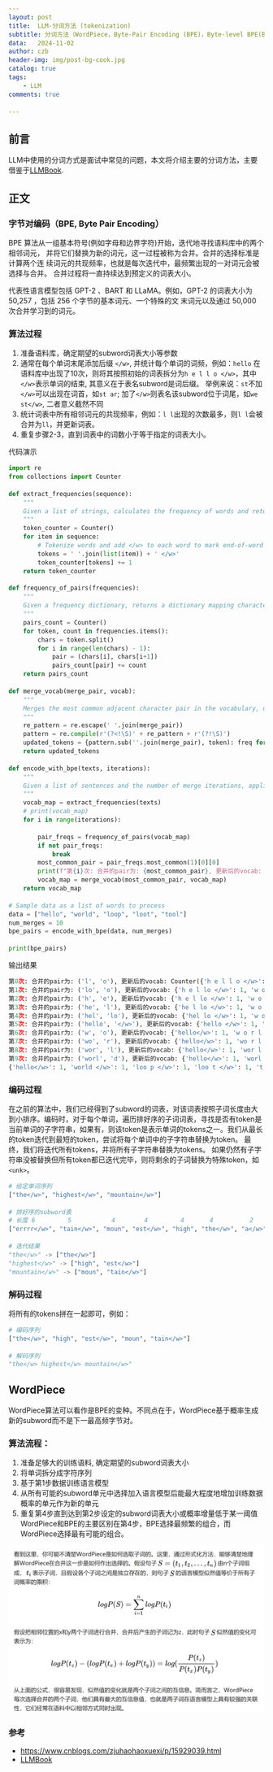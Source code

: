 ```yaml
---
layout: post
title:  LLM-分词方法 (tokenization)
subtitle: 分词方法（WordPiece，Byte-Pair Encoding (BPE)，Byte-level BPE(BBPE)原理及其代码实现）
data:   2024-11-02
author: czb
header-img: img/post-bg-cook.jpg
catalog: true
tags:
    - LLM
comments: true

---
```


## 前言

LLM中使用的分词方式是面试中常见的问题，本文将介绍主要的分词方法，主要借鉴于[LLMBook](https://llmbook-zh.github.io/).

## 正文

### 字节对编码（BPE, Byte Pair Encoding）
BPE 算法从一组基本符号(例如字母和边界字符)开始，迭代地寻找语料库中的两个相邻词元， 并将它们替换为新的词元，这一过程被称为合并。合并的选择标准是计算两个连 续词元的共现频率，也就是每次迭代中，最频繁出现的一对词元会被选择与合并。 合并过程将一直持续达到预定义的词表大小。

代表性语言模型包括 GPT-2 、BART 和 LLaMA。例如，GPT-2 的词表大小为 50,257 ，包括 256 个字节的基本词元、一个特殊的文 末词元以及通过 50,000 次合并学习到的词元。
### 算法过程

1. 准备语料库，确定期望的subword词表大小等参数
2. 通常在每个单词末尾添加后缀 `</w>`, 并统计每个单词的词频，例如：`hello` 在语料库中出现了10次，则将其按照初始的词表拆分为`h e l l o </w>`，其中`</w>`表示单词的结束, 其意义在于表名subword是词后缀。 举例来说：`st`不加`</w>`可以出现在词首，如`st ar`; 加了`</w>`则表名该subword位于词尾，如`we st</w>`, 二者意义截然不同
3. 统计词表中所有相邻词元的共现频率，例如：`l l`出现的次数最多，则`l l`会被合并为`ll`，并更新词表。
4. 重复步骤2-3，直到词表中的词数小于等于指定的词表大小。

代码演示

```python
import re
from collections import Counter

def extract_frequencies(sequence): 
    """
    Given a list of strings, calculates the frequency of words and returns a dictionary mapping words to frequencies.
    """
    token_counter = Counter() 
    for item in sequence:
        # Tokenize words and add </w> to each word to mark end-of-word
        tokens = ' '.join(list(item)) + ' </w>'
        token_counter[tokens] += 1 
    return token_counter

def frequency_of_pairs(frequencies):
    """
    Given a frequency dictionary, returns a dictionary mapping character pairs to their frequency in the text.
    """
    pairs_count = Counter()
    for token, count in frequencies.items():
        chars = token.split()
        for i in range(len(chars) - 1):
            pair = (chars[i], chars[i+1])
            pairs_count[pair] += count 
    return pairs_count

def merge_vocab(merge_pair, vocab): 
    """
    Merges the most common adjacent character pair in the vocabulary, updating the tokens in the vocabulary.
    """
    re_pattern = re.escape(' '.join(merge_pair))
    pattern = re.compile(r'(?<!\S)' + re_pattern + r'(?!\S)') 
    updated_tokens = {pattern.sub(''.join(merge_pair), token): freq for token, freq in vocab.items()} 
    return updated_tokens

def encode_with_bpe(texts, iterations):
    """
    Given a list of sentences and the number of merge iterations, applies BPE and returns the vocabulary.
    """
    vocab_map = extract_frequencies(texts)
    # print(vocab_map)
    for i in range(iterations):
        
        pair_freqs = frequency_of_pairs(vocab_map)
        if not pair_freqs:
            break
        most_common_pair = pair_freqs.most_common(1)[0][0]
        print(f"第{i}次: 合并的pair为: {most_common_pair}, 更新后的vocab: {vocab_map}")
        vocab_map = merge_vocab(most_common_pair, vocab_map)
    return vocab_map

# Sample data as a list of words to process
data = ["hello", "world", "loop", "loot", "tool"]
num_merges = 10
bpe_pairs = encode_with_bpe(data, num_merges)

print(bpe_pairs)

```

输出结果

```python
第0次: 合并的pair为: ('l', 'o'), 更新后的vocab: Counter({'h e l l o </w>': 1, 'w o r l d </w>': 1, 'l o o p </w>': 1, 'l o o t </w>': 1, 't o o l </w>': 1})
第1次: 合并的pair为: ('lo', 'o'), 更新后的vocab: {'h e l lo </w>': 1, 'w o r l d </w>': 1, 'lo o p </w>': 1, 'lo o t </w>': 1, 't o o l </w>': 1}
第2次: 合并的pair为: ('h', 'e'), 更新后的vocab: {'h e l lo </w>': 1, 'w o r l d </w>': 1, 'loo p </w>': 1, 'loo t </w>': 1, 't o o l </w>': 1}
第3次: 合并的pair为: ('he', 'l'), 更新后的vocab: {'he l lo </w>': 1, 'w o r l d </w>': 1, 'loo p </w>': 1, 'loo t </w>': 1, 't o o l </w>': 1}
第4次: 合并的pair为: ('hel', 'lo'), 更新后的vocab: {'hel lo </w>': 1, 'w o r l d </w>': 1, 'loo p </w>': 1, 'loo t </w>': 1, 't o o l </w>': 1}
第5次: 合并的pair为: ('hello', '</w>'), 更新后的vocab: {'hello </w>': 1, 'w o r l d </w>': 1, 'loo p </w>': 1, 'loo t </w>': 1, 't o o l </w>': 1}
第6次: 合并的pair为: ('w', 'o'), 更新后的vocab: {'hello</w>': 1, 'w o r l d </w>': 1, 'loo p </w>': 1, 'loo t </w>': 1, 't o o l </w>': 1}
第7次: 合并的pair为: ('wo', 'r'), 更新后的vocab: {'hello</w>': 1, 'wo r l d </w>': 1, 'loo p </w>': 1, 'loo t </w>': 1, 't o o l </w>': 1}
第8次: 合并的pair为: ('wor', 'l'), 更新后的vocab: {'hello</w>': 1, 'wor l d </w>': 1, 'loo p </w>': 1, 'loo t </w>': 1, 't o o l </w>': 1}
第9次: 合并的pair为: ('worl', 'd'), 更新后的vocab: {'hello</w>': 1, 'worl d </w>': 1, 'loo p </w>': 1, 'loo t </w>': 1, 't o o l </w>': 1}
{'hello</w>': 1, 'world </w>': 1, 'loo p </w>': 1, 'loo t </w>': 1, 't o o l </w>': 1}

```

### 编码过程

在之前的算法中，我们已经得到了subword的词表，对该词表按照子词长度由大到小排序。编码时，对于每个单词，遍历排好序的子词词表，寻找是否有token是当前单词的子字符串，如果有，则该token是表示单词的tokens之一。我们从最长的token迭代到最短的token，尝试将每个单词中的子字符串替换为token。 最终，我们将迭代所有tokens，并将所有子字符串替换为tokens。 如果仍然有子字符串没被替换但所有token都已迭代完毕，则将剩余的子词替换为特殊token，如`<unk>`。

```python
# 给定单词序列
["the</w>", "highest</w>", "mountain</w>"]
 
# 排好序的subword表
# 长度 6         5           4        4         4       4          2
["errrr</w>", "tain</w>", "moun", "est</w>", "high", "the</w>", "a</w>"]
 
# 迭代结果
"the</w>" -> ["the</w>"]
"highest</w>" -> ["high", "est</w>"]
"mountain</w>" -> ["moun", "tain</w>"]
```

### 解码过程
将所有的tokens拼在一起即可，例如：
```python
# 编码序列
["the</w>", "high", "est</w>", "moun", "tain</w>"]
 
# 解码序列
"the</w> highest</w> mountain</w>"　

```


## WordPiece

WordPiece算法可以看作是BPE的变种。不同点在于，WordPiece基于概率生成新的subword而不是下一最高频字节对。

### 算法流程：
1. 准备足够大的训练语料, 确定期望的subword词表大小
2. 将单词拆分成字符序列
3. 基于第1步数据训练语言模型
4. 从所有可能的subword单元中选择加入语言模型后能最大程度地增加训练数据概率的单元作为新的单元
5. 重复第4步直到达到第2步设定的subword词表大小或概率增量低于某一阈值
WordPiece和BPE的主要区别在第4步，BPE选择最频繁的组合，而WordPiece选择最有可能的组合。


![](https://github.com/czbnlp/czbnlp.github.io/blob/master/img/wordpiece.png)

### 参考

- https://www.cnblogs.com/zjuhaohaoxuexi/p/15929039.html
- [LLMBook](https://llmbook-zh.github.io/)